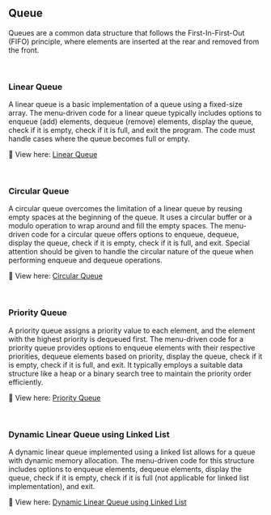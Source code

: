 ## **Queue**
Queues are a common data structure that follows the First-In-First-Out (FIFO) principle, where elements are inserted at the rear and removed from the front.

<br />

### **Linear Queue**
A linear queue is a basic implementation of a queue using a fixed-size array. The menu-driven code for a linear queue typically includes options to enqueue (add) elements, dequeue (remove) elements, display the queue, check if it is empty, check if it is full, and exit the program. The code must handle cases where the queue becomes full or empty.

🔗 View here: [Linear Queue](./Menu_Driven_Code_for_Linear_Queue.py)

<br />

### **Circular Queue**
A circular queue overcomes the limitation of a linear queue by reusing empty spaces at the beginning of the queue. It uses a circular buffer or a modulo operation to wrap around and fill the empty spaces. The menu-driven code for a circular queue offers options to enqueue, dequeue, display the queue, check if it is empty, check if it is full, and exit. Special attention should be given to handle the circular nature of the queue when performing enqueue and dequeue operations.

🔗 View here: [Circular Queue](./Menu_Driven_Code_for_Circular_Queue.py)

<br />

### **Priority Queue**
A priority queue assigns a priority value to each element, and the element with the highest priority is dequeued first. The menu-driven code for a priority queue provides options to enqueue elements with their respective priorities, dequeue elements based on priority, display the queue, check if it is empty, check if it is full, and exit. It typically employs a suitable data structure like a heap or a binary search tree to maintain the priority order efficiently.

🔗 View here: [Priority Queue](./Menu_Driven_Code_for_Priority_Queue.py)

<br />

### **Dynamic Linear Queue using Linked List**
A dynamic linear queue implemented using a linked list allows for a queue with dynamic memory allocation. The menu-driven code for this structure includes options to enqueue elements, dequeue elements, display the queue, check if it is empty, check if it is full (not applicable for linked list implementation), and exit.

🔗 View here: [Dynamic Linear Queue using Linked List](./Menu_Driven_Code_for_Dynamic_Linear_Queue_using_LinkedList.py)

<br />